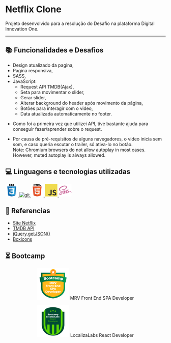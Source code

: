 <p align="center">

# Netflix Clone

</p>

Projeto desenvolvido para a resolução do Desafio na plataforma Digital Innovation One.

<hr>

## 📚 Funcionalidades e Desafios

  - Design atualizado da pagina,
  - Pagina responsiva,
  - SASS,
  - JavaScript:
    - Request API TMDB(Ajax),
    - Seta para movimentar o slider,
    - Gerar slider,
    - Alterar background do header após movimento da página,
    - Botões para interagir com o video,
    - Data atualizada automaticamente no footer.
 
  * Como foi a primeira vez que utilizei API, tive bastante ajuda para conseguir fazer/aprender sobre o request. 

  * Por causa de pré-requisitos de alguns navegadores, o video inicia sem som, e caso queria escutar o trailer, só ativa-lo no botão.  
    Note: Chromium browsers do not allow autoplay in most cases. However, muted autoplay is always allowed.

## 💻 Linguagens e tecnologias utilizadas

<p align="left"> 
<a href="https://www.w3schools.com/css/" target="_blank"> <img src="https://raw.githubusercontent.com/devicons/devicon/master/icons/css3/css3-original-wordmark.svg" alt="css3" width="40" height="40"/> </a> <a href="https://git-scm.com/" target="_blank"> <img src="https://www.vectorlogo.zone/logos/git-scm/git-scm-icon.svg" alt="git" width="40" height="40"/> </a> <a href="https://www.w3.org/html/" target="_blank"> <img src="https://raw.githubusercontent.com/devicons/devicon/master/icons/html5/html5-original-wordmark.svg" alt="html5" width="40" height="40"/> </a> <a href="https://developer.mozilla.org/en-US/docs/Web/JavaScript" target="_blank"> <img src="https://raw.githubusercontent.com/devicons/devicon/master/icons/javascript/javascript-original.svg" alt="javascript" width="40" height="40"/> </a> <a href="https://sass-lang.com" target="_blank"> <img src="https://raw.githubusercontent.com/devicons/devicon/master/icons/sass/sass-original.svg" alt="sass" width="40" height="40"/> </a> </p>

## 📂 Referencias

  - [Site Netflix](https://www.netflix.com/)
  - [TMDB API](https://www.themoviedb.org/)
  - [jQuery.getJSON()](https://api.jquery.com/jquery.getjson/)
  - [Boxicons](https://boxicons.com/)

## ⏳ Bootcamp 

<p align="center">
<img src="./assets/img/bootcampMRV.png" alt="Logo MRV Front End SPA Developer" width="100"/>
MRV Front End SPA Developer
</p>

<p align="center">
<img src="./assets/img/bootcampLocaliza.png" alt="Logo LocalizaLabs React Developer" width="100"/>
LocalizaLabs React Developer
</p>